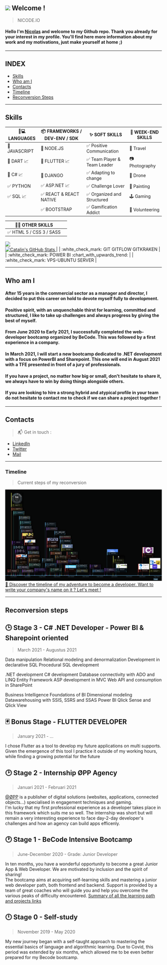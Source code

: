 ## <img src="https://raw.githubusercontent.com/MartinHeinz/MartinHeinz/master/wave.gif" width="30px"> Welcome !
> NICODE.IO


####    Hello I'm [Nicolas](https://www.linkedin.com/in/nicolas-denoel/) and welcome to my Github repo. Thank you already for your interest in my profile. You'll find here more information about my work and my motivations, just make yourself at home ;)

---

##  INDEX

- [Skills](#skills)
- [Who am I](#who-am-i)
- [Contacts](#contacts)
- [Timeline](#timeline)
- [Reconversion Steps](#reconversion-steps)

---

##  Skills

| :iphone::computer: LANGUAGES                            |  :package: FRAMEWORKS / DEV-ENV / SDK                    |  :sparkles: SOFT SKILLS                        |  :deciduous_tree: WEEK-END SKILLS |
|---------------------------------------------------------|----------------------------------------------------------|------------------------------------------------|-----------------------------------|
| :1st_place_medal: JAVASCRIPT                            | :1st_place_medal: NODE.JS                                | :white_check_mark: Positive Communication      | :sunrise_over_mountains: Travel   |
| :2nd_place_medal: DART :chart_with_upwards_trend:       | :2nd_place_medal: FLUTTER   :chart_with_upwards_trend:   | :white_check_mark: Team Player & Team Leader   | :camera: Photography              |
| :3rd_place_medal: C# :chart_with_upwards_trend:         | :3rd_place_medal: DJANGO                                 | :white_check_mark: Adapting to change          | :helicopter: Drone                |
| :white_check_mark: PYTHON                               | :white_check_mark: ASP.NET :chart_with_upwards_trend:    | :white_check_mark: Challenge Lover             | :art: Painting                    |
| :white_check_mark: SQL :chart_with_upwards_trend:       | :white_check_mark: REACT & REACT NATIVE                  | :white_check_mark: Organized and Structured    | :joystick: Gaming                 |
|                                                         | :white_check_mark: BOOTSTRAP                             | :white_check_mark: Gamification Addict         | :open_hands: Volunteering         |

| :man_technologist: OTHER SKILLS                         |                          |  
|---------------------------------------------------------|---------------------------
| :white_check_mark: HTML 5 / CSS 3 / SASS                |     <a href="https://github.com/nicode-io/nicode-io">
  <img align="center" src="https://github-readme-stats.vercel.app/api/top-langs/?username=nicode-io&hide=java,html&title_color=ffffff&text_color=c9cacc&icon_color=2bbc8a&bg_color=1d1f21" />
</a>
</br>
<a href="https://github.com/nicode-io/nicode-io">
  <img align="center" src="https://github-readme-stats.vercel.app/api?username=nicode-io&show_icons=true&line_height=27&count_private=true&title_color=ffffff&text_color=c9cacc&icon_color=2bbc8a&bg_color=1d1f21" alt="Catalin's GitHub Stats" />
</a>                     |
| :white_check_mark: GIT GITFLOW GITKRAKEN                |   
| :white_check_mark: POWER BI :chart_with_upwards_trend:  |            
| :white_check_mark: VPS-UBUNTU SERVER                    |

---

## Who am I

####     
#### After 15 years in the commercial sector as a manager and director, I decided to put this career on hold to devote myself fully to development.   
#### Positive spirit, with an unquenchable thirst for learning, committed and structured, I like to take up challenges and always progress by giving the best of myself.   
#### From June 2020 to Early 2021, I successfully completed the web-developer bootcamp organized by BeCode. This was followed by a first experience in a company. 
#### In March 2021, I will start a new bootcamp dedicated to .NET development with a focus on PowerBI and Sharepoint. This one will end in August 2021 with a TFE presented in front of a jury of professionals.   
#### If you have a project, no matter how big or small, don't hesitate to share it, we always have to win by doing things alongside others.     
#### If you are looking to hire a strong hybrid and atypical profile in your team do not hesitate to contact me to check if we can share a project together !  

---

## Contacts

> :mailbox_with_mail: Get in touch :
- [LinkedIn](linkedin.com/in/nicolas-denoel)
- [Twitter](https://twitter.com/Nicode_IO)
- [Mail](mailto:nicolas@nicode.io) 

---

### Timeline
> Current steps of my reconversion

![Timeline](Timeline-21-04-05.png "Reconversion Timeline")
[:calendar: Discover the timeline of my adventure to become a developer. Want to write your company's name on it ? Let's meet !](https://timelines.gitkraken.com/timeline/2e12cc334eb0406b84bf7a6339e666c4?range=2020-05-26_2021-08-02)

---

## Reconversion steps


## 🕒 **Stage 3 - C# .NET  Developer - Power BI & Sharepoint oriented**
>   March 2021 - Augustus 2021

Data manipulation
Relational modeling and denormalization
Development in declarative SQL
Procedural SQL development

.NET development
C# development
Database connectivity with ADO and LINQ
Entity Framework
ASP development in MVC
Web API and consumption in SharePoint

Business Intelligence
Foundations of BI
Dimensional modeling
Datawarehousing with SSIS, SSRS and SSAS
Power BI
Qlick Sense and Qlick View


## 🃏 **Bonus Stage  - FLUTTER DEVELOPER**
>   January 2021 - ... 

I chose Flutter as a tool to develop my future applications on multi supports.
Given the emergence of this tool I practice it outside of my working hours, while finding a growing potential for the future


## 🕑 **Stage 2 - Internship ØPP Agency**
>   Januari 2021 - Februari 2021

[@ØPP](http://opp.mx) is a publisher of digital solutions (websites, applications, connected objects...) specialised in engagement techniques and gaming.  
I'm lucky that my first professional experience as a developer takes place in this framework which suits me so well. 
The internship was short but will remain a very interesting experience to face day-2-day developer's challenges and how an agency can build apps efficenly.


## 🕐 **Stage 1 - **BeCode** Intensive Bootcamp**
> June-December 2020 - Grade: Junior Developer

In ten months, you have a wonderful opportunity to become a great Junior App & Web Developer. 
We are motivated by inclusion and the spirit of sharing!   
The bootcamp aims at acquiring self-learning skills and mastering a junior web developer path, both frontend and backend. 
Support is provided by a team of great coaches who will guide you and help you overcome the various peaks of difficulty encountered.
[Summary of all the learning path and projects links](https://github.com/nicode-io/Becode-Learning)


## 🕛 **Stage 0 - Self-study**
> November 2019 - May 2020

My new journey began with a self-taught approach to mastering the essential basics of language and algorithmic learning.
Due to Covid, this period was extended by six months, which allowed me to be even better prepared for my Becode bootcamp.



 
